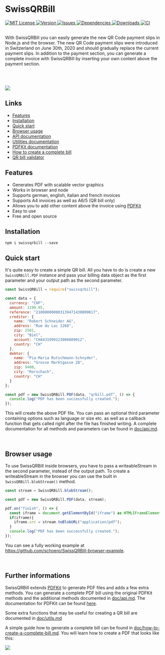 # SwissQRBill
<a href="https://github.com/schoero/SwissQRBill/blob/master/LICENSE">
  <img alt="MIT License" src="https://img.shields.io/npm/l/swissqrbill?color=brightgreen&style=flat-square">
</a>
<a href="https://www.npmjs.com/package/swissqrbill">
  <img alt="Version" src="https://img.shields.io/npm/v/swissqrbill?color=brightgreen&style=flat-square">
</a>
<a href="https://github.com/schoero/SwissQRBill/issues">
  <img alt="Issues" src="https://img.shields.io/github/issues-raw/rogerrrrrrrs/swissqrbill?style=flat-square">
</a>
<a href="https://www.npmjs.com/package/swissqrbill">
  <img alt="Dependencies" src="https://img.shields.io/david/rogerrrrrrrs/swissqrbill?style=flat-square">
</a>
<a href="https://www.npmjs.com/package/swissqrbill">
  <img alt="Downloads" src="https://img.shields.io/npm/dw/swissqrbill?style=flat-square">
</a>
<a href="https://github.com/schoero/SwissQRBill/actions?query=workflow%3ACI">
  <img alt="CI" src="https://img.shields.io/github/workflow/status/schoero/SwissQRBill/CI?style=flat-square">
</a>

<br/>
<br/>

With SwissQRBill you can easily generate the new QR Code payment slips in Node.js and the browser. The new QR Code payment slips were introduced in Switzerland on June 30th, 2020 and should gradually replace the current payment slips. In addition to the payment section, you can generate a complete invoice with SwissQRBill by inserting your own content above the payment section.

<br/>
<br/>

[<img src="https://raw.githubusercontent.com/schoero/SwissQRBill/master/assets/qrbill.png">](https://github.com/schoero/SwissQRBill/blob/master/assets/qrbill.pdf)


## Links

 * [Features](#features)
 * [Installation](#installation)
 * [Quick start](#quick-start)
 * [Browser usage](#browser-usage)
 * [API documentation](https://github.com/schoero/SwissQRBill/blob/master/doc/api.md)
 * [Utilities documentation](https://github.com/schoero/SwissQRBill/blob/master/doc/utils.md)
 * [PDFKit documentation](http://pdfkit.org/docs/getting_started.html)
 * [How to create a complete bill](https://github.com/schoero/SwissQRBill/blob/master/doc/how-to-create-a-complete-bill.md)
 * [QR bill validator](https://swiss-qr-invoice.org/validator/?lang=de)


## Features
 - Generates PDF with scalable vector graphics
 - Works in browser and node
 - Supports german, english, italian and french invoices
 - Supports A4 invoices as well as A6/5 (QR bill only)
 - Allows you to add other content above the invoice using [PDFKit](https://github.com/foliojs/pdfkit)
 - Easy to use
 - Free and open source


## Installation

```
npm i swissqrbill --save
```

## Quick start

It's quite easy to create a simple QR bill. All you have to do is create a new `SwissQRBill.PDF` instance and pass your billing data object as the first parameter and your output path as the second parameter.

```js
const SwissQRBill = require("swissqrbill");

const data = {
  currency: "CHF",
  amount: 1199.95,
  reference: "210000000003139471430009017",
  creditor: {
    name: "Robert Schneider AG",
    address: "Rue du Lac 1268",
    zip: 2501,
    city: "Biel",
    account: "CH4431999123000889012",
    country: "CH"
  },
  debtor: {
    name: "Pia-Maria Rutschmann-Schnyder",
    address: "Grosse Marktgasse 28",
    zip: 9400,
    city: "Rorschach",
    country: "CH"
  }
};

const pdf = new SwissQRBill.PDF(data, "qrbill.pdf", () => {
  console.log("PDF has been successfully created.");
});
```

This will create the above PDF file. You can pass an optional third parameter containing options such as language or size etc. as well as a callback function that gets called right after the file has finished writing.
A complete documentation for all methods and parameters can be found in [doc/api.md](https://github.com/schoero/SwissQRBill/blob/master/doc/api.md).

<br/>

## Browser usage

To use SwissQRBill inside browsers, you have to pass a writeableStream in the second parameter, instead of the output path. To create a writeableStream in the browser you can use the built in `SwissQRBill.blobStream()` method.

```js
const stream = SwissQRBill.blobStream();

const pdf = new SwissQRBill.PDF(data, stream);

pdf.on("finish", () => {
  const iframe = document.getElementById("iframe") as HTMLIFrameElement;
  if(iframe){
    iframe.src = stream.toBlobURL("application/pdf");
  }
  console.log("PDF has been successfully created.");
});
```

You can see a fully working example at https://github.com/schoero/SwissQRBill-browser-example.

<br/>

## Further informations

SwissQRBill extends [PDFKit](https://github.com/foliojs/pdfkit) to generate PDF files and adds a few extra methods. You can generate a complete PDF bill using the original PDFKit methods and the additional methods documented in [doc/api.md](https://github.com/schoero/SwissQRBill/tree/master/doc/api.md#methods).
The documentation for PDFKit can be found [here](http://pdfkit.org/docs/getting_started.html).

Some extra functions that may be useful for creating a QR bill are documented in [doc/utils.md](https://github.com/Rogerrrrrrrs/SwissQRBill/blob/master/doc/utils.md)

A simple guide how to generate a complete bill can be found in [doc/how-to-create-a-complete-bill.md](https://github.com/schoero/SwissQRBill/blob/master/doc/how-to-create-a-complete-bill.md). You will learn how to create a PDF that looks like this:

[<img src="https://raw.githubusercontent.com/schoero/SwissQRBill/master/assets/complete-qr-bill.png">](https://github.com/schoero/SwissQRBill/tree/master/doc/how-to-create-a-complete-bill.md)